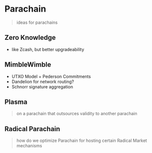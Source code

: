 # Parachain
> ideas for parachains

## Zero Knowledge
* like Zcash, but better upgradeability

## MimbleWimble
* UTXO Model + Pederson Commitments
* Dandelion for network routing?
* Schnorr signature aggregation

## Plasma
> on a parachain that outsources validity to another parachain

## Radical Parachain
> how do we optimize Parachain for hosting certain Radical Market mechanisms